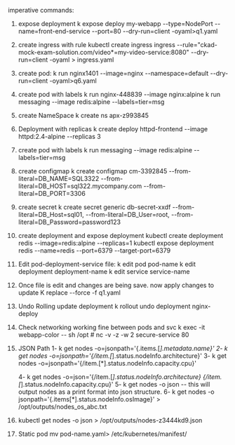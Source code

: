 imperative commands:

1. expose deployment
     k expose deploy my-webapp --type=NodePort --name=front-end-service --port=80 --dry-run=client -oyaml>q1.yaml

2. create ingress with rule
     kubectl create ingress ingress --rule="ckad-mock-exam-solution.com/video*=my-video-service:8080" --dry-run=client -oyaml > ingress.yaml

3. create pod:
     k run nginx1401 --image=nginx --namespace=default --dry-run=client -oyaml>q6.yaml

4. create pod with labels
     k run nginx-448839 --image nginx:alpine 
     k run messaging --image redis:alpine --labels=tier=msg

5. create NameSpace
     k create ns apx-z993845

6. Deployment with replicas
     k create deploy httpd-frontend --image httpd:2.4-alpine --replicas 3

7. create pod with labels
     k run messaging --image redis:alpine --labels=tier=msg

8. create configmap
     k create configmap cm-3392845 --from-literal=DB_NAME=SQL3322 --from-literal=DB_HOST=sql322.mycompany.com --from-literal=DB_PORT=3306

9. create secret
     k create secret generic db-secret-xxdf --from-literal=DB_Host=sql01,    --from-literal=DB_User=root, --from-literal=DB_Password=password123

10. create deployment and expose deployment
     kubectl create deployment redis --image=redis:alpine --replicas=1
     kubectl expose deployment redis --name=redis --port=6379 --target-port=6379

11. Edit pod-deployment-service file:
     k edit pod pod-name 
     k edit deployment deployment-name
     k edit service service-name 
    

12. Once file is edit and changes are being save. now apply changes to update
     K replace --force -f q1.yaml 

13. Undo Rolling update deployment
     k rollout undo deployment nginx-deploy

14. Check networking working fine between pods and svc
     k exec -it webapp-color -- sh
     /opt # nc -v -z -w 2 secure-service 80

15. JSON Path
    1- k get nodes -o=jsonpath='{.items.[*].metadata.name}'
    2- k get nodes -o=jsonpath='{/item.[*].status.nodeInfo.architecture}'
    3- k get nodes -o=jsonpath='{/item.[*].status.nodeInfo.capacity.cpu}'

    4- k get nodes -o=json='{/item.[*].status.nodeInfo.architecture} {/item.[*].status.nodeInfo.capacity.cpu}'
    5- k get nodes -o json -- this will output nodes as a print format into json structure.
    6- k get nodes -o jsonpath='{.items[*].status.nodeInfo.osImage}' > /opt/outputs/nodes_os_abc.txt

16. kubectl get nodes -o json > /opt/outputs/nodes-z3444kd9.json

17. Static pod
     mv pod-name.yaml> /etc/kubernetes/manifest/